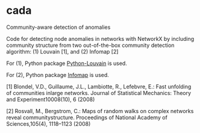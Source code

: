 # cada
Community-aware detection of anomalies

Code for detecting node anomalies in networks with NetworkX by including community structure from two out-of-the-box community detection algorithm: (1) Louvain [1], and (2) Infomap [2]

For (1), Python package <a href="https://github.com/taynaud/python-louvain">Python-Louvain</a> is used. 

For (2), Python package <a href="https://pypi.org/project/infomap/">Infomap</a> is used.

[1] Blondel, V.D., Guillaume, J.L., Lambiotte, R., Lefebvre, E.: Fast unfolding of communities inlarge networks. Journal of Statistical Mechanics: Theory and Experiment10008(10), 6 (2008)

[2] Rosvall, M., Bergstrom, C.: Maps of random walks on complex networks reveal communitystructure. Proceedings of National Academy of Sciences,105(4), 1118–1123 (2008)
